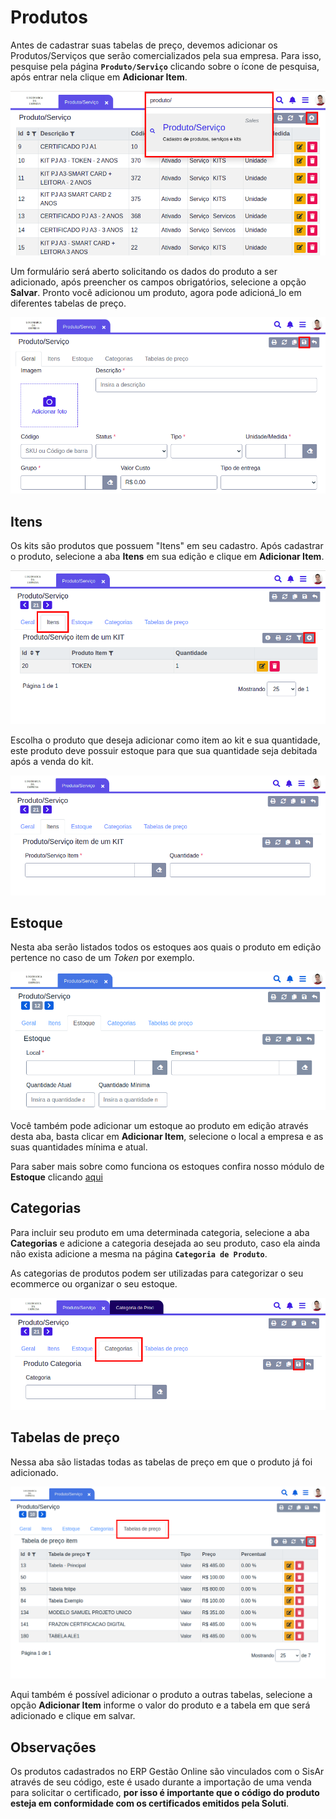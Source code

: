 # Produtos

Antes de cadastrar suas tabelas de preço, devemos adicionar os Produtos/Serviços que serão comercializados pela sua empresa. Para isso, pesquise pela página **`Produto/Serviço`** clicando sobre o ícone de pesquisa, após entrar nela clique em **Adicionar Item**.

![](/ERP/assets/manuais_de_uso/produtos/1_produto.png)

Um formulário será aberto solicitando os dados do produto a ser adicionado, após preencher os campos obrigatórios, selecione a opção **Salvar**. Pronto você adicionou um produto, agora pode adicioná_lo em diferentes tabelas de preço.

![](/ERP/assets/manuais_de_uso/produtos/2_produto.png)

## Itens

Os kits são produtos que possuem "Itens" em seu cadastro. Após cadastrar o produto, selecione a aba **Itens** em sua edição e clique em **Adicionar Item**.

![](/ERP/assets/manuais_de_uso/produtos/3_produto.png)

 Escolha o produto que deseja adicionar como item ao kit e sua quantidade, este produto deve possuir estoque para que sua quantidade seja debitada após a venda do kit.

![](/ERP/assets/manuais_de_uso/produtos/4_produto.png)

## Estoque

Nesta aba serão listados todos os estoques aos quais o produto em edição pertence no caso de um *Token* por exemplo.

![](/ERP/assets/manuais_de_uso/produtos/7_produto.png)

Você também pode adicionar um estoque ao produto em edição através desta aba, basta clicar em **Adicionar Item**, selecione o local a empresa e as suas quantidades mínima e atual.

Para saber mais sobre como funciona os estoques confira nosso módulo de **Estoque** clicando <a href="/ERP/modulos_e_paginas/estoque">aqui</a>

## Categorias

Para incluir seu produto em uma determinada categoria, selecione a aba **Categorias** e adicione a categoria desejada ao seu produto, caso ela ainda não exista adicione a mesma na página **`Categoria de Produto`**.

As categorias de produtos podem ser utilizadas para categorizar o seu ecommerce ou organizar o seu estoque.

![](/ERP/assets/manuais_de_uso/produtos/5_produto.png)

## Tabelas de preço

Nessa aba são listadas todas as tabelas de preço em que o produto já foi adicionado.

![](/ERP/assets/manuais_de_uso/produtos/6_produto.png)

Aqui também é possível adicionar o produto a outras tabelas, selecione a opção **Adicionar Item** informe o valor do produto e a tabela em que será adicionado e clique em salvar.

## Observações

Os produtos cadastrados no ERP Gestão Online são vinculados com o SisAr através de seu código, este é usado durante a importação de uma venda para solicitar o certificado, **por isso é importante que o código do produto esteja em conformidade com os certificados emitidos pela Soluti**.